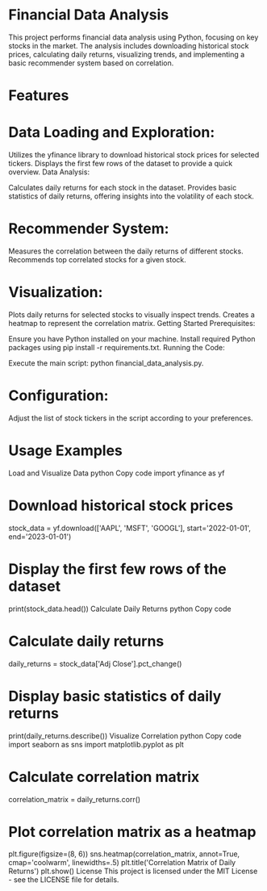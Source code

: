 # Financial Data Analysis
This project performs financial data analysis using Python, focusing on key stocks in the market. The analysis includes downloading historical stock prices, calculating daily returns, visualizing trends, and implementing a basic recommender system based on correlation.

# Features

# Data Loading and Exploration:

Utilizes the yfinance library to download historical stock prices for selected tickers.
Displays the first few rows of the dataset to provide a quick overview.
Data Analysis:

Calculates daily returns for each stock in the dataset.
Provides basic statistics of daily returns, offering insights into the volatility of each stock.
# Recommender System:

Measures the correlation between the daily returns of different stocks.
Recommends top correlated stocks for a given stock.

# Visualization:

Plots daily returns for selected stocks to visually inspect trends.
Creates a heatmap to represent the correlation matrix.
Getting Started
Prerequisites:

Ensure you have Python installed on your machine.
Install required Python packages using pip install -r requirements.txt.
Running the Code:

Execute the main script: python financial_data_analysis.py.

# Configuration:

Adjust the list of stock tickers in the script according to your preferences.

# Usage Examples
Load and Visualize Data
python
Copy code
import yfinance as yf

# Download historical stock prices
stock_data = yf.download(['AAPL', 'MSFT', 'GOOGL'], start='2022-01-01', end='2023-01-01')

# Display the first few rows of the dataset
print(stock_data.head())
Calculate Daily Returns
python
Copy code
# Calculate daily returns
daily_returns = stock_data['Adj Close'].pct_change()

# Display basic statistics of daily returns
print(daily_returns.describe())
Visualize Correlation
python
Copy code
import seaborn as sns
import matplotlib.pyplot as plt

# Calculate correlation matrix
correlation_matrix = daily_returns.corr()

# Plot correlation matrix as a heatmap
plt.figure(figsize=(8, 6))
sns.heatmap(correlation_matrix, annot=True, cmap='coolwarm', linewidths=.5)
plt.title('Correlation Matrix of Daily Returns')
plt.show()
License
This project is licensed under the MIT License - see the LICENSE file for details.

